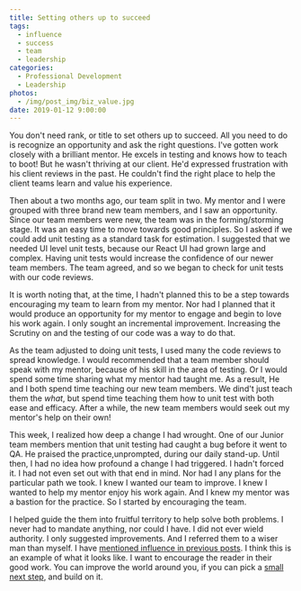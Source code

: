 ```yaml
---
title: Setting others up to succeed
tags:
  - influence
  - success
  - team
  - leadership
categories:
  - Professional Development
  - Leadership
photos:
  - /img/post_img/biz_value.jpg
date: 2019-01-12 9:00:00
---
```


You don't need rank, or title to set others up to succeed. All you need to do is recognize an opportunity and ask the right questions. 
I've gotten work closely with a brilliant mentor. He excels in testing and knows how to teach to boot! But he wasn't thriving at our client. 
He'd expressed frustration with his client reviews in the past. He couldn't find the right place to help the client teams learn and value his experience.

Then about a two months ago, our team split in two. My mentor and I were grouped with three brand new team members, and I saw an opportunity. 
Since our team members were new, the team was in the forming/storming stage. It was an easy time to move towards good principles. 
So I asked if we could add unit testing as a standard task for estimation. I suggested that we needed UI level unit tests, because our React UI had grown large and complex. 
Having unit tests would increase the confidence of our newer team members. The team agreed, and so we began to check for unit tests with our code reviews.

It is worth noting that, at the time, I hadn't planned this to be a step towards encouraging my team to learn from my mentor. 
Nor had I planned that it would produce an opportunity for my mentor to engage and begin to love his work again. I only sought an incremental improvement. Increasing the 
Scrutiny on and the testing of our code was a way to do that.

As the team adjusted to doing unit tests, I used many the code reviews to spread knowledge. I would recommended that a team member should speak with my mentor, because of his skill in the area of testing.
Or I would spend some time sharing what my mentor had taught me. As a result, He and I both spend time teaching our new team members. We dind't just teach them the _what_, but spend time teaching them how to unit test  with both ease and efficacy. 
After a while, the new team members would seek out my mentor's help on their own!

This week, I realized how deep a change I had wrought. One of our Junior team members mention that unit testing had caught a bug before it went to QA. He praised the practice,unprompted, during our daily stand-up. 
Until then, I had no idea how profound a change I had triggered. I hadn't forced it. I had not even set out with that end in mind. Nor had I any plans for the particular path we took. I knew I wanted our team to improve. 
I knew I wanted to help my mentor enjoy his work again. And I knew my mentor was a bastion for the practice. So I started  by encouraging the team.

I helped guide the them into fruitful territory to help solve both problems. I never had to mandate anything, nor could I have. I did not ever wield authority. I only suggested improvements. And I referred them to a wiser man than myself. 
I have [mentioned influence in previous posts](/2019/01/05/lead-yourself/). I think this is an example of what it looks like. I want to encourage the reader in their good work. You can improve the world around you, if you can pick a [small next step](/2018/12/31/tiny-next-steps/), and build on it.
